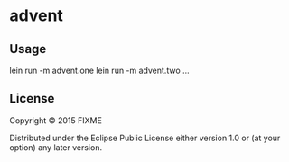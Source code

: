 # advent


## Usage

lein run -m advent.one
lein run -m advent.two
...

## License

Copyright © 2015 FIXME

Distributed under the Eclipse Public License either version 1.0 or (at
your option) any later version.
